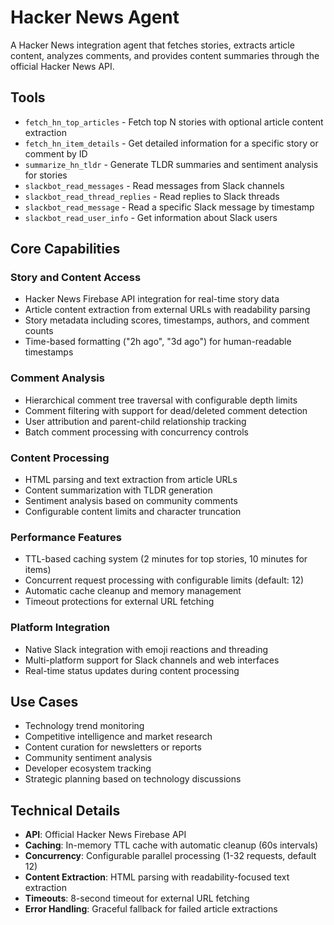 # Hacker News Agent

A Hacker News integration agent that fetches stories, extracts article content, analyzes comments, and provides content summaries through the official Hacker News API.

## Tools

- `fetch_hn_top_articles` - Fetch top N stories with optional article content extraction
- `fetch_hn_item_details` - Get detailed information for a specific story or comment by ID
- `summarize_hn_tldr` - Generate TLDR summaries and sentiment analysis for stories
- `slackbot_read_messages` - Read messages from Slack channels
- `slackbot_read_thread_replies` - Read replies to Slack threads
- `slackbot_read_message` - Read a specific Slack message by timestamp
- `slackbot_read_user_info` - Get information about Slack users

## Core Capabilities

### Story and Content Access
- Hacker News Firebase API integration for real-time story data
- Article content extraction from external URLs with readability parsing
- Story metadata including scores, timestamps, authors, and comment counts
- Time-based formatting ("2h ago", "3d ago") for human-readable timestamps

### Comment Analysis
- Hierarchical comment tree traversal with configurable depth limits
- Comment filtering with support for dead/deleted comment detection
- User attribution and parent-child relationship tracking
- Batch comment processing with concurrency controls

### Content Processing
- HTML parsing and text extraction from article URLs
- Content summarization with TLDR generation
- Sentiment analysis based on community comments
- Configurable content limits and character truncation

### Performance Features
- TTL-based caching system (2 minutes for top stories, 10 minutes for items)
- Concurrent request processing with configurable limits (default: 12)
- Automatic cache cleanup and memory management
- Timeout protections for external URL fetching

### Platform Integration
- Native Slack integration with emoji reactions and threading
- Multi-platform support for Slack channels and web interfaces
- Real-time status updates during content processing

## Use Cases

- Technology trend monitoring
- Competitive intelligence and market research
- Content curation for newsletters or reports
- Community sentiment analysis
- Developer ecosystem tracking
- Strategic planning based on technology discussions

## Technical Details

- **API**: Official Hacker News Firebase API
- **Caching**: In-memory TTL cache with automatic cleanup (60s intervals)
- **Concurrency**: Configurable parallel processing (1-32 requests, default 12)
- **Content Extraction**: HTML parsing with readability-focused text extraction
- **Timeouts**: 8-second timeout for external URL fetching
- **Error Handling**: Graceful fallback for failed article extractions